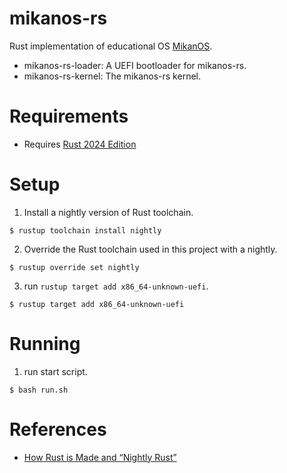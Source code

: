 # mikanos-rs

Rust implementation of educational OS [MikanOS](https://github.com/uchan-nos/mikanos).

- mikanos-rs-loader: A UEFI bootloader for mikanos-rs.
- mikanos-rs-kernel: The mikanos-rs kernel.

# Requirements

- Requires [Rust 2024 Edition](https://doc.rust-lang.org/edition-guide/rust-2024/index.html)

# Setup

1. Install a nightly version of Rust toolchain.
```shell
$ rustup toolchain install nightly
```

2. Override the Rust toolchain used in this project with a nightly.
```shell
$ rustup override set nightly
```

3. run `rustup target add x86_64-unknown-uefi`.
```shell
$ rustup target add x86_64-unknown-uefi
```

# Running

1. run start script.
```shell
$ bash run.sh
```

# References

- [How Rust is Made and “Nightly Rust”](https://doc.rust-lang.org/book/appendix-07-nightly-rust.html)


